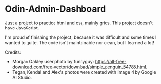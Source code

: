 # Odin-Admin-Dashboard
Just a project to practice html and css, mainly grids. This project doesn't have JavaScript.

I'm proud of finishing the project, because it was difficult and some times I wanted to quite. The code isn't maintainable nor clean, but I learned a lot!

Credits:
 - Morgan Oakley user photo by funnyguy: https://all-free-download.com/free-vector/download/simple_penguin_54785.html.
 - Tegan, Kendal and Alex's photos were created with Image 4 by Google AI Studio.
